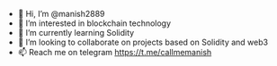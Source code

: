 - 👋 Hi, I’m @manish2889
- 👀 I’m interested in blockchain technology
- 🌱 I’m currently learning Solidity
- 💞️ I’m looking to collaborate on projects based on Solidity and web3
- 📫 Reach me on telegram https://t.me/callmemanish

<!---
manish2889/manish2889 is a ✨ special ✨ repository because its `README.md` (this file) appears on your GitHub profile.
You can click the Preview link to take a look at your changes.
--->
